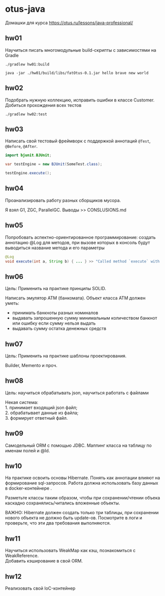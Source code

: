 # otus-java

Домашки для курса https://otus.ru/lessons/java-professional/


## hw01
Научиться писать многомодульные build-скрипты с зависимостями на Gradle
```
./gradlew hw01:build

java -jar ./hw01/build/libs/fatOtus-0.1.jar hello brave new world
```
## hw02

Подобрать нужную коллекцию, исправить ошибки в классе Customer. Добиться прохождения всех тестов
```
./gradlew hw02:test
```
## hw03

Написать свой тестовый фреймворк с поддержкой аннотаций `@Test`, `@Before`, `@After`.
```java
import bjunit.BJUnit;

var testEngine = new BJUnit(SomeTest.class);

testEngine.execute();
```
## hw04

Проанализировать работу разных сборщиков мусора.

Я взял G1, ZGC, ParallelGC. Выводы >> CONSLUSIONS.md

## hw05

Попробовать аспектно-ориентированное программирование: создать аннотацию @Log для методов, при вызове которых в консоль будут выводиться название метода и его параметры
```java
@Log
void execute(int a, String b) { ... } >> "Called method `execute` with [$a, $b]"
```
## hw06

Цель: Применить на практике принципы SOLID.

Написать эмулятор АТМ (банкомата). Объект класса АТМ должен уметь:
- принимать банкноты разных номиналов
- выдавать запрошенную сумму минимальным количеством банкнот или ошибку если сумму нельзя выдать
- выдавать сумму остатка денежных средств

## hw07

Цель: Применить на практике шаблоны проектирования.

Builder, Memento и проч.

## hw08

Цель: научиться обрабатывать json, научиться работать с файлами

Некая система:  
    1. принимает входящий json файл;  
    2. обрабатывает данные из файла;  
    3. формирует ответный файл.  

## hw09

Самодельный ORM с помощью JDBC. Маппинг класса на таблицу по именам полей и @Id.

## hw10

На практике освоить основы Hibernate. Понять как аннотации влияют на формирование sql-запросов. Работа должна использовать базу данных в docker-контейнере .

Разметьте классы таким образом, чтобы при сохранении/чтении объека каскадно сохранялись/читались вложенные объекты.

ВАЖНО: Hibernate должен создать только три таблицы, при сохранении нового объекта не должно быть update-ов. Посмотрите в логи и проверьте, что эти два требования выполняются.

## hw11

Научиться использовать WeakMap как кэш, познакомиться с WeakReference.  
Добавить кэширование в свой ORM.

## hw12

Реализовать свой IoC-контейнер